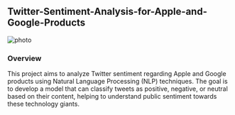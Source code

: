 ## Twitter-Sentiment-Analysis-for-Apple-and-Google-Products

![photo](https://images.pexels.com/photos/4065158/pexels-photo-4065158.jpeg?auto=compress&cs=tinysrgb&w=600)

### Overview
This project aims to analyze Twitter sentiment regarding Apple and Google products using Natural Language Processing (NLP) techniques. The goal is to develop a model that can classify tweets as positive, negative, or neutral based on their content, helping to understand public sentiment towards these technology giants.


